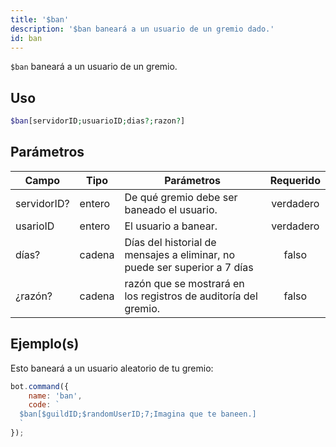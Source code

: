 ```yaml
---
title: '$ban'
description: '$ban baneará a un usuario de un gremio dado.'
id: ban
---
```


`$ban` baneará a un usuario de un gremio.

## Uso

```php
$ban[servidorID;usuarioID;dias?;razon?]
```

## Parámetros

| Campo       | Tipo   | Parámetros                                                                | Requerido |
| ----------- | ------ | ------------------------------------------------------------------------- |:---------:|
| servidorID? | entero | De qué gremio debe ser baneado el usuario.                                | verdadero |
| usarioID    | entero | El usuario a banear.                                                      | verdadero |
| días?       | cadena | Días del historial de mensajes a eliminar, no puede ser superior a 7 días |   falso   |
| ¿razón?     | cadena | razón que se mostrará en los registros de auditoría del gremio.           |   falso   |

## Ejemplo(s)

Esto baneará a un usuario aleatorio de tu gremio:

```javascript
bot.command({
    name: 'ban',
    code: `
  $ban[$guildID;$randomUserID;7;Imagina que te baneen.]
  `
});
```
